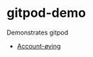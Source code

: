 # gitpod-demo
Demonstrates gitpod

- [Account-øving](tdt4100-assignment-with-javafx/src/encapsulation/Account.md)
